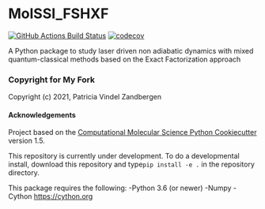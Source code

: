 MolSSI_FSHXF
==============================
[//]: # (Badges)
[![GitHub Actions Build Status](https://github.com/REPLACE_WITH_OWNER_ACCOUNT/molssi_fshxf/workflows/CI/badge.svg)](https://github.com/REPLACE_WITH_OWNER_ACCOUNT/molssi_fshxf/actions?query=workflow%3ACI)
[![codecov](https://codecov.io/gh/REPLACE_WITH_OWNER_ACCOUNT/MolSSI_FSHXF/branch/master/graph/badge.svg)](https://codecov.io/gh/REPLACE_WITH_OWNER_ACCOUNT/MolSSI_FSHXF/branch/master)


A Python package to study laser driven non adiabatic dynamics with mixed quantum-classical methods based on the Exact Factorization approach

### Copyright for My Fork

Copyright (c) 2021, Patricia Vindel Zandbergen


#### Acknowledgements
 
Project based on the 
[Computational Molecular Science Python Cookiecutter](https://github.com/molssi/cookiecutter-cms) version 1.5.

This repository is currently under development. To do a developmental install, download this repository and type`pip install -e .` in the repository directory.

This package requires the following:
-Python 3.6 (or newer)
-Numpy
-Cython https://cython.org
